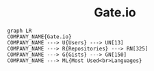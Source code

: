 <h1 align="center">Gate.io</h1>

```mermaid
graph LR
COMPANY_NAME{Gate.io}
COMPANY_NAME ---> U{Users} ---> UN[13]
COMPANY_NAME ---> R{Repositories} ---> RN[325]
COMPANY_NAME ---> G{Gists} ---> GN[150]
COMPANY_NAME ---> ML{Most Used<br>Languages}
```
